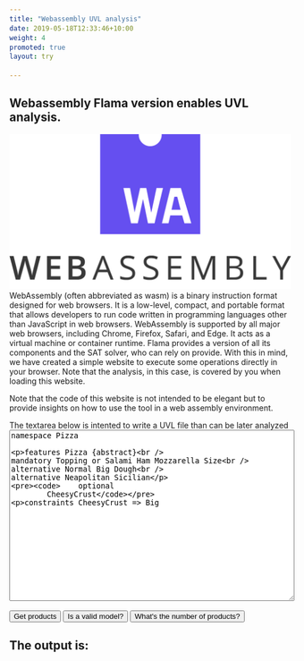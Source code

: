 ```yaml
---
title: "Webassembly UVL analysis"
date: 2019-05-18T12:33:46+10:00
weight: 4
promoted: true
layout: try

---
```

## Webassembly Flama version enables UVL analysis.

![Web assembly](/images/illustrations/web_assembly.png)
WebAssembly (often abbreviated as wasm) is a binary instruction format designed for web browsers. It is a low-level, compact, and portable format that allows developers to run code written in programming languages other than JavaScript in web browsers. WebAssembly is supported by all major web browsers, including Chrome, Firefox, Safari, and Edge. It acts as a virtual machine or container runtime. Flama provides a version of all its components and the SAT solver, who can rely on provide. With this in mind, we have created a simple website to execute some operations directly in your browser. Note that the analysis, in this case, is covered by you when loading this website. 

Note that the code of this website is not intended to be elegant but to provide insights on how to use the tool in a web assembly environment.
<div>
The textarea below is intented to write a UVL file than can be later analyzed
<textarea id="uvlfile" style="width: 100%;" rows="20">
namespace Pizza

features
	Pizza {abstract}	
		mandatory
			Topping	
				or
					Salami
					Ham
					Mozzarella
			Size	
				alternative
					Normal
					Big
			Dough	
				alternative
					Neapolitan
					Sicilian

		optional
			CheesyCrust

constraints
	CheesyCrust => Big
</textarea>
</div>
<div>
<button onclick="products()">Get products</button>
<button onclick="valid()">Is a valid model?</button>
<button onclick="numberofproducts()">What's the number of products?</button>

</div>
<div>
<h2>The output is:</h2>
<div id="loading" style="display:none;"><img SRC="/images/illustrations/loading.gif" width=100px> Loading, more details in the javascript console </div> 
<div id="result"><div id="loading" style="display:none;">  

</div>
</div>
</div>

<script type="text/javascript" src="https://cdn.jsdelivr.net/pyodide/v0.23.4/full/pyodide.js"></script>

<script type="text/javascript">
	  const uvlfile = document.getElementById("uvlfile");

		function showLoading(){
			document.getElementById("loading").style.display = "initial";
		}
		function hideLoading(){
			document.getElementById("loading").style.display = "none";

		}
		
	  async function valid() {
			showLoading()
      let pyodide = await loadPyodide();
      await pyodide.loadPackage("micropip");
      const micropip = pyodide.pyimport("micropip");
		  await micropip.install("/assets/web_assembly/antlr4_python3_runtime-4.7.2-py3-none-any.whl");
      await micropip.install("uvlparser");
      await micropip.install("flamapy-fm");
      await micropip.install("flamapy-sat");
			await pyodide.runPythonAsync(`
import micropip
await micropip.install("flamapy-fm-dist", deps=False)#this is to avoid problems with deps later on
`)
		hideLoading()

		try {
          let output = pyodide.runPython(
		  `
import js

file_content = js.document.getElementById('uvlfile').value
div = js.document.createElement("result")

with open("uvlfile.uvl", "w") as text_file:
    print(file_content, file=text_file)

from flamapy.interfaces.python.FLAMAFeatureModel import FLAMAFeatureModel

fm = FLAMAFeatureModel("uvlfile.uvl")
result=fm.valid()

div.innerHTML = "<div id='deleteme'>"+str(result)+"</div>"
exists=js.document.getElementById('deleteme')
if(exists):
	exists.remove()

js.document.getElementById('result').append(div)
		  `);
        } catch (err) {
          console.log(err);
        }
			

      }

 async function products() {
			showLoading()
      let pyodide = await loadPyodide();
      await pyodide.loadPackage("micropip");
      const micropip = pyodide.pyimport("micropip");
		  await micropip.install("/assets/web_assembly/antlr4_python3_runtime-4.7.2-py3-none-any.whl");
      await micropip.install("uvlparser");
      await micropip.install("flamapy-fm");
      await micropip.install("flamapy-sat");
			await pyodide.runPythonAsync(`
import micropip
await micropip.install("flamapy-fm-dist", deps=False)#this is to avoid problems with deps later on
`)
		hideLoading()

		try {
          let output = pyodide.runPython(
		  `
import js

file_content = js.document.getElementById('uvlfile').value
div = js.document.createElement("result")

with open("uvlfile.uvl", "w") as text_file:
    print(file_content, file=text_file)

from flamapy.interfaces.python.FLAMAFeatureModel import FLAMAFeatureModel

fm = FLAMAFeatureModel("uvlfile.uvl")
result=fm.products()
result = "<br>".join([f'P({i}): {p}' for i, p in enumerate(result, 1)])
div.innerHTML = "<div id='deleteme'>"+str(result)+"</div>"
exists=js.document.getElementById('deleteme')
if(exists):
	exists.remove()

js.document.getElementById('result').append(div)
		  `);
        } catch (err) {
          console.log(err);
        }
			

      }


	  async function numberofproducts() {
			showLoading()
      let pyodide = await loadPyodide();
      await pyodide.loadPackage("micropip");
      const micropip = pyodide.pyimport("micropip");
		  await micropip.install("/assets/web_assembly/antlr4_python3_runtime-4.7.2-py3-none-any.whl");
      await micropip.install("uvlparser");
      await micropip.install("flamapy-fm");
      await micropip.install("flamapy-sat");
			await pyodide.runPythonAsync(`
import micropip
await micropip.install("flamapy-fm-dist", deps=False)#this is to avoid problems with deps later on
`)
		hideLoading()

		try {
          let output = pyodide.runPython(
		  `
import js

file_content = js.document.getElementById('uvlfile').value
div = js.document.createElement("result")

with open("uvlfile.uvl", "w") as text_file:
    print(file_content, file=text_file)

from flamapy.interfaces.python.FLAMAFeatureModel import FLAMAFeatureModel

fm = FLAMAFeatureModel("uvlfile.uvl")
result=fm.products_number()

div.innerHTML = "<div id='deleteme'>"+str(result)+"</div>"
exists=js.document.getElementById('deleteme')
if(exists):
	exists.remove()
js.document.getElementById('result').append(div)
		  `);
        } catch (err) {
          console.log(err);
        }
			

      }
</script>